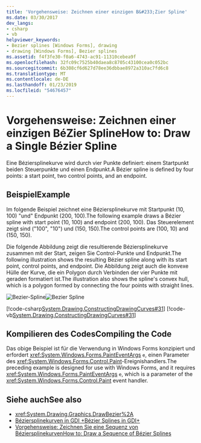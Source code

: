 ```yaml
---
title: 'Vorgehensweise: Zeichnen einer einzigen B&#233;Zier Spline'
ms.date: 03/30/2017
dev_langs:
- csharp
- vb
helpviewer_keywords:
- Bezier splines [Windows Forms], drawing
- drawing [Windows Forms], Bezier splines
ms.assetid: f4f3fe30-f0a6-4743-ac91-11310cebea9f
ms.openlocfilehash: 32fc09c7525b40daea8c8705c43100cea0c052bc
ms.sourcegitcommit: 6b308cf6d627d78ee36dbbae8972a310ac7fd6c8
ms.translationtype: MT
ms.contentlocale: de-DE
ms.lasthandoff: 01/23/2019
ms.locfileid: "54676457"
---
```

# <a name="how-to-draw-a-single-b233zier-spline"></a><span data-ttu-id="60ed3-102">Vorgehensweise: Zeichnen einer einzigen B&#233;Zier Spline</span><span class="sxs-lookup"><span data-stu-id="60ed3-102">How to: Draw a Single B&#233;zier Spline</span></span>
<span data-ttu-id="60ed3-103">Eine Béziersplinekurve wird durch vier Punkte definiert: einem Startpunkt beiden Steuerpunkte und einen Endpunkt.</span><span class="sxs-lookup"><span data-stu-id="60ed3-103">A Bézier spline is defined by four points: a start point, two control points, and an endpoint.</span></span>  
  
## <a name="example"></a><span data-ttu-id="60ed3-104">Beispiel</span><span class="sxs-lookup"><span data-stu-id="60ed3-104">Example</span></span>  
 <span data-ttu-id="60ed3-105">Im folgende Beispiel zeichnet eine Béziersplinekurve mit Startpunkt (10, 100) "und" Endpunkt (200, 100).</span><span class="sxs-lookup"><span data-stu-id="60ed3-105">The following example draws a Bézier spline with start point (10, 100) and endpoint (200, 100).</span></span> <span data-ttu-id="60ed3-106">Das Steuerelement zeigt sind ("100", "10") und (150, 150).</span><span class="sxs-lookup"><span data-stu-id="60ed3-106">The control points are (100, 10) and (150, 150).</span></span>  
  
 <span data-ttu-id="60ed3-107">Die folgende Abbildung zeigt die resultierende Béziersplinekurve zusammen mit der Start, zeigen Sie Control-Punkte und Endpunkt.</span><span class="sxs-lookup"><span data-stu-id="60ed3-107">The following illustration shows the resulting Bézier spline along with its start point, control points, and endpoint.</span></span> <span data-ttu-id="60ed3-108">Die Abbildung zeigt auch die konvexe Hülle der Kurve, die ein Polygon durch Verbinden der vier Punkte mit geraden formatiert ist.</span><span class="sxs-lookup"><span data-stu-id="60ed3-108">The illustration also shows the spline's convex hull, which is a polygon formed by connecting the four points with straight lines.</span></span>  
  
 <span data-ttu-id="60ed3-109">![Bezier-Spline](../../../../docs/framework/winforms/advanced/media/bezierspline1.png "BezierSpline1")</span><span class="sxs-lookup"><span data-stu-id="60ed3-109">![Bezier Spline](../../../../docs/framework/winforms/advanced/media/bezierspline1.png "BezierSpline1")</span></span>  
  
 [!code-csharp[System.Drawing.ConstructingDrawingCurves#31](../../../../samples/snippets/csharp/VS_Snippets_Winforms/System.Drawing.ConstructingDrawingCurves/CS/Class1.cs#31)]
 [!code-vb[System.Drawing.ConstructingDrawingCurves#31](../../../../samples/snippets/visualbasic/VS_Snippets_Winforms/System.Drawing.ConstructingDrawingCurves/VB/Class1.vb#31)]  
  
## <a name="compiling-the-code"></a><span data-ttu-id="60ed3-110">Kompilieren des Codes</span><span class="sxs-lookup"><span data-stu-id="60ed3-110">Compiling the Code</span></span>  
 <span data-ttu-id="60ed3-111">Das obige Beispiel ist für die Verwendung in Windows Forms konzipiert und erfordert <xref:System.Windows.Forms.PaintEventArgs> `e`, einen Parameter des <xref:System.Windows.Forms.Control.Paint>-Ereignishandlers.</span><span class="sxs-lookup"><span data-stu-id="60ed3-111">The preceding example is designed for use with Windows Forms, and it requires <xref:System.Windows.Forms.PaintEventArgs> `e`, which is a parameter of the <xref:System.Windows.Forms.Control.Paint> event handler.</span></span>  
  
## <a name="see-also"></a><span data-ttu-id="60ed3-112">Siehe auch</span><span class="sxs-lookup"><span data-stu-id="60ed3-112">See also</span></span>
- <xref:System.Drawing.Graphics.DrawBezier%2A>
- [<span data-ttu-id="60ed3-113">Béziersplinekurven in GDI +</span><span class="sxs-lookup"><span data-stu-id="60ed3-113">Bézier Splines in GDI+</span></span>](../../../../docs/framework/winforms/advanced/bezier-splines-in-gdi.md)
- [<span data-ttu-id="60ed3-114">Vorgehensweise: Zeichnen Sie eine Sequenz von Béziersplinekurven</span><span class="sxs-lookup"><span data-stu-id="60ed3-114">How to: Draw a Sequence of Bézier Splines</span></span>](../../../../docs/framework/winforms/advanced/how-to-draw-a-sequence-of-bezier-splines.md)
